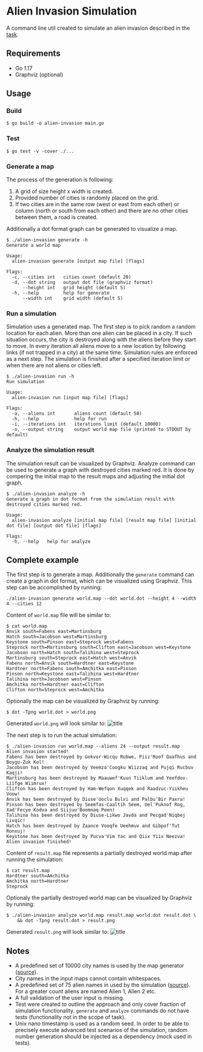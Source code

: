 # Alien Invasion Simulation

A command line util created to simulate an alien invasion described in the [task](./TASK.md).

## Requirements
- Go 1.17
- Graphviz (optional)

## Usage

### Build
```
$ go build -o alien-invasion main.go
```

### Test
```
$ go test -v -cover ./...
```

### Generate a map

The process of the generation is following:
1. A grid of size height x width is created.
2. Provided number of cities is randomly placed on the grid.
3. If two cities are in the same row (west or east from each other) or column (north or south from each other) and there are no other cities between them, a road is created.

Additionally a dot format graph can be generated to visualize a map.

```
$ ./alien-invasion generate -h
Generate a world map

Usage:
  alien-invasion generate [output map file] [flags]

Flags:
  -c, --cities int   cities count (default 20)
  -d, --dot string   output dot file (graphviz format)
      --height int   grid height (default 5)
  -h, --help         help for generate
      --width int    grid width (default 5)
```

### Run a simulation

Simulation uses a generated map. The first step is to pick random a random location for each alien.
More than one alien can be placed in a city. If such situation occurs, the city is destroyed along with the aliens before they start to move. In every iteration all aliens move to a new location by following links (if not trapped in a city) at the same time. Simulation rules are enforced as a next step. The simulation is finished after a specified iteration limit or when there are not aliens or cities left.

```
$ ./alien-invasion run -h
Run simulation

Usage:
  alien-invasion run [input map file] [flags]

Flags:
  -a, --aliens int       aliens count (default 50)
  -h, --help             help for run
  -i, --iterations int   iterations limit (default 10000)
  -o, --output string    output world map file (printed to STDOUT by default)
```

### Analyze the simulation result

The simulation result can be visualized by Graphviz. Analyze command can be used to generate a graph with destroyed cities marked red. It is done by compering the initial map to the result maps and adjusting the initial dot graph.

```
$ ./alien-invasion analyze -h
Generate a graph in dot format from the simulation result with destroyed cities marked red.

Usage:
  alien-invasion analyze [initial map file] [result map file] [initial dot file] [output dot file] [flags]

Flags:
  -h, --help   help for analyze
```

## Complete example
The first step is to generate a map. Additionally the `generate` command can create a graph in dot format, which can be visualized using Graphviz. This step can be accomplished by running:
```
./alien-invasion generate world.map --dot world.dot --height 4 --width 4 --cities 12
```

Content of `world.map` file will be similar to:
```
$ cat world.map
Anvik south=Fabens east=Martinsburg
Hatch south=Jacobson west=Martinsburg
Keystone south=Pinson east=Steprock west=Fabens
Steprock north=Martinsburg south=Clifton east=Jacobson west=Keystone
Jacobson north=Hatch south=Talihina west=Steprock
Martinsburg south=Steprock east=Hatch west=Anvik
Fabens north=Anvik south=Hardtner east=Keystone
Hardtner north=Fabens south=Amchitka east=Pinson
Pinson north=Keystone east=Talihina west=Hardtner
Talihina north=Jacobson west=Pinson
Amchitka north=Hardtner east=Clifton
Clifton north=Steprock west=Amchitka
```

Optionally the map can be visualized by Graphviz by running:
```
$ dot -Tpng world.dot > world.png
```

Generated `world.png` will look similar to:
![title](./docs/world.png)

The next step is to run the actual simulation:
```
$ ./alien-invasion run world.map --aliens 24 --output result.map
Alien invasion started!
Fabens has been destroyed by Gokvor-Wicqu Rubwe, Piiz'Roof Qaafhus and Boygu-Zuk Kol!
Jacobson has been destroyed by Veemza'Coogku Wiizzaq and Pujqi Rucbuv Kaqji!
Martinsburg has been destroyed by Maauwef'Kuun Tiiklum and Yeefdov-Liifge Wiimrux!
Clifton has been destroyed by Ham-Wefqon Xuqqek and Raadzuc-Yiikheu Voow!
Anvik has been destroyed by Diuse'Uoclu Bulvi and Palbu'Bir Paxra!
Pinson has been destroyed by Seemfas-Caaltih Seem, Uel'Puknof Rog, Xad'Fecye Kodva and Siijuu'Boomnaq Peen!
Talihina has been destroyed by Diuse-Likwo Javda and Pecgad'Niqbej Livqic!
Hatch has been destroyed by Zaance Vooqfe Ueehmuv and Gibpof'Tut Ronxuj!
Keystone has been destroyed by Pucva'Vim Yac and Qiix Yiix Neezva!
Alien invasion finished!
```

Content of `result.map` file represents a partially destroyed world map after running the simulation:
```
$ cat result.map 
Hardtner south=Amchitka
Amchitka north=Hardtner
Steprock
```

Optionaly the partially destroyed world map can be visualized by Graphviz by running:
```
$ ./alien-invasion analyze world.map result.map world.dot result.dot \
    && dot -Tpng result.dot > result.png
```

Generated `result.png` will look similar to:
![title](./docs/result.png)

## Notes
- A predefined set of 10000 city names is used by the map generator ([source](https://raw.githubusercontent.com/tflearn/tflearn.github.io/master/resources/US_Cities.txt)).
- City names in the input maps cannot contain whitespaces.
- A predefined set of 75 alien names in used by the simulation ([source](https://gist.github.com/christabor/2b27a9e69e1f77ce6d65f039694903de)). For a greater count aliens are named Alien 1, Alien 2 etc.
- A full validation of the user input is missing.
- Test were created to outline the approach and only cover fraction of simulation functionality. `generate` and `analyze` commands do not have tests (functionality not in the scope of task).
- Unix nano timestamp is used as a random seed. In order to be able to precisely execute advanced test scenarios of the simulation, random number generation should be injected as a dependency (mock used in tests).
